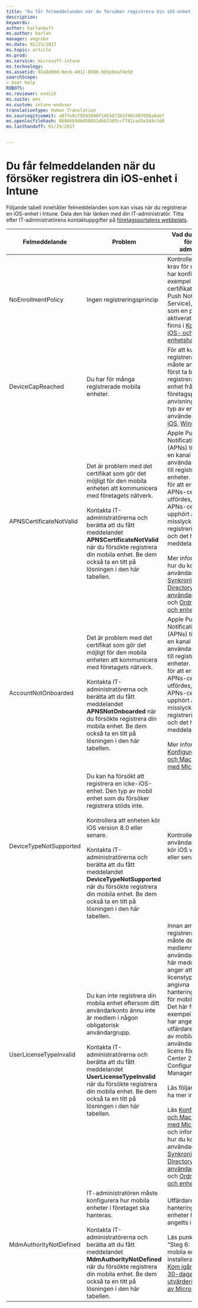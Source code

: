 ```yaml
---
title: "Du får felmeddelanden när du försöker registrera din iOS-enhet | Microsoft Docs"
description: 
keywords: 
author: barlanmsft
ms.author: barlan
manager: angrobe
ms.date: 01/23/2017
ms.topic: article
ms.prod: 
ms.service: microsoft-intune
ms.technology: 
ms.assetid: 92a8d06d-0ecb-4912-898b-993e8eaf4e58
searchScope:
- User help
ROBOTS: 
ms.reviewer: esmich
ms.suite: ems
ms.custom: intune-enduser
translationtype: Human Translation
ms.sourcegitcommit: a87fe0cf9591040f1455d71b1f40cd0705ba8abf
ms.openlocfilehash: 06866b9db458851dbb23d5ccf741cad3e1d4c5d0
ms.lasthandoff: 01/24/2017


---
```


# <a name="you-see-errors-while-trying-to-enroll-your-ios-device-in-intune"></a>Du får felmeddelanden när du försöker registrera din iOS-enhet i Intune

Följande tabell innehåller felmeddelanden som kan visas när du registrerar en iOS-enhet i Intune. Dela den här länken med din IT-administratör. Titta efter IT-administratörens kontaktuppgifter på [företagsportalens webbplats](http://portal.manage.microsoft.com).

|Felmeddelande|Problem|Vad du ska berätta för din IT-administratör|
|-----------------|---------|----------------------------------------------------------------------------------------------------------------------------------------------------------------|
|NoEnrollmentPolicy|Ingen registreringsprincip|Kontrollera att alla krav för registrering har konfigurerats, till exempel APNs-certifikatet (Apple Push Notification Service), och att ”iOS som en plattform” är aktiverat. Anvisningar finns i [Konfigurera iOS- och Mac-enhetshantering](/intune/deploy-use/set-up-ios-and-mac-management-with-microsoft-intune).|
|DeviceCapReached|Du har för många registrerade mobila enheter.|För att kunna registrera en ny enhet måste användaren först ta bort en registrerad mobil enhet från företagsportalen. Se anvisningar för den typ av enhet som du använder: [Android](unenroll-your-device-from-intune-android.md), [iOS](unenroll-your-device-from-intune-ios.md), [Windows](unenroll-your-device-from-intune-windows.md).|
|APNSCertificateNotValid|Det är problem med det certifikat som gör det möjligt för den mobila enheten att kommunicera med företagets nätverk.<br /><br />Kontakta IT-administratörerna och berätta att du fått meddelandet **APNSCertificateNotValid** när du försökte registrera din mobila enhet. Be dem också ta en titt på lösningen i den här tabellen.|Apple Push Notification Service (APNs) tillhandahåller en kanal som kan användas för att nå ut till registrerade iOS-enheter. Om alla steg för att erhålla ett APNs-certifikat inte utfördes, eller om APNs-certifikatet har upphört att gälla, misslyckas registreringsförsöket och det här meddelandet visas.<br /><br />Mer information om hur du konfigurerar användare finns i [Synkronisera Active Directory och lägga till användare i Intune](/Intune/Get-Started/start-with-a-paid-subscription-to-microsoft-intune-step-3) och [Ordna användare och enheter](/Intune/Get-Started/start-with-a-paid-subscription-to-microsoft-intune-step-5).|
|AccountNotOnboarded|Det är problem med det certifikat som gör det möjligt för den mobila enheten att kommunicera med företagets nätverk.<br /><br />Kontakta IT-administratörerna och berätta att du fått meddelandet **APNSNotOnboarded** när du försökte registrera din mobila enhet. Be dem också ta en titt på lösningen i den här tabellen.|Apple Push Notification Service (APNs) tillhandahåller en kanal som kan användas för att nå ut till registrerade iOS-enheter. Om alla steg för att erhålla ett APNs-certifikat inte utfördes, eller om APNs-certifikatet har upphört att gälla, misslyckas registreringsförsöket och det här meddelandet visas.<br /><br />Mer information finns i [Konfigurera och iOS- och Mac-hantering med Microsoft Intune](/Intune/Deploy-use/set-up-ios-and-mac-management-with-microsoft-intune).|
|DeviceTypeNotSupported|Du kan ha försökt att registrera en icke-iOS-enhet. Den typ av mobil enhet som du försöker registrera stöds inte.<br /><br />Kontrollera att enheten kör iOS version 8.0 eller senare.<br /><br />Kontakta IT-administratörerna och berätta att du fått meddelandet **DeviceTypeNotSupported** när du försökte registrera din mobila enhet. Be dem också ta en titt på lösningen i den här tabellen.|Kontrollera att användarens enhet kör iOS version 8.0 eller senare.|
|UserLicenseTypeInvalid|Du kan inte registrera din mobila enhet eftersom ditt användarkonto ännu inte är medlem i någon obligatorisk användargrupp.<br /><br />Kontakta IT-administratörerna och berätta att du fått meddelandet **UserLicenseTypeInvalid** när du försökte registrera din mobila enhet. Be dem också ta en titt på lösningen i den här tabellen.|Innan användarna kan registrera sina enheter måste de vara medlemmar i rätt användargrupp. Det här meddelandet anger att de har fel licenstyp för den angivna hanteringsauktoriteten för mobila enheter. Det här felet visas till exempel om Intune har angetts som utfärdare för hantering av mobila enheter och användarna har en licens för System Center 2012 R2 Configuration Manager.<br /><br />Läs följande om du vill ha mer information:<br /><br />Läs [Konfigurera iOS- och Mac-hantering med Microsoft Intune](/Intune/Deploy-use/set-up-ios-and-mac-management-with-microsoft-intune) och informationen om hur du konfigurerar användare i [Synkronisera Active Directory och lägga till användare i Intune](/Intune/Get-Started/start-with-a-paid-subscription-to-microsoft-intune-step-3) och [Ordna användare och enheter](/Intune/Get-Started/start-with-a-paid-subscription-to-microsoft-intune-step-5).|
|MdmAuthorityNotDefined|IT-administratören måste konfigurera hur mobila enheter i företaget ska hanteras.<br /><br />Kontakta IT-administratörerna och berätta att du fått meddelandet **MdmAuthorityNotDefined** när du försökte registrera din mobila enhet. Be dem också ta en titt på lösningen i den här tabellen.|Utfärdaren för hantering av mobila enheter har inte angetts i Intune.<br /><br />Läs punkt 1 i avsnittet ”Steg 6: Registrera mobila enheter och installera en app” i [Kom igång med en 30-dagars utvärderingsversion av Microsoft Intune](/Intune/Understand-explore/get-started-with-a-30-day-trial-of-microsoft-intune).|

